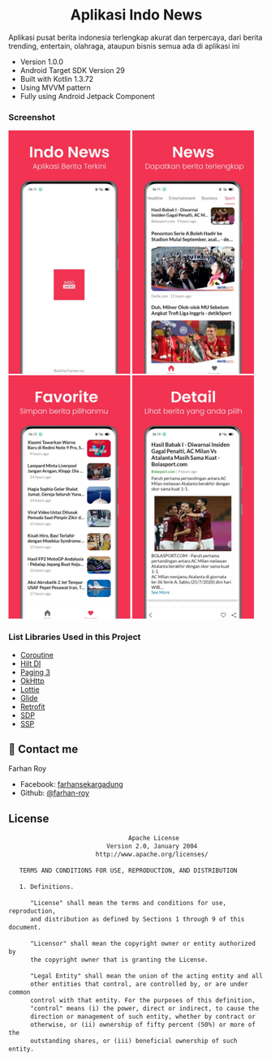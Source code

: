 <h1 align="center">Aplikasi Indo News</h1>
Aplikasi pusat berita indonesia terlengkap akurat dan terpercaya, dari berita trending, entertain, olahraga, ataupun bisnis semua ada di aplikasi ini

* Version 1.0.0
* Android Target SDK Version 29
* Built with Kotlin 1.3.72
* Using MVVM pattern
* Fully using Android Jetpack Component

### Screenshot
<p>
  <tr>
  <td>
    <img src="https://raw.githubusercontent.com/farhanroy/indo-news/master/screenshot/screen-0.jpg" width="240" height="480"  title="hover text"> 
  </td>
    <td>
    <img src="https://raw.githubusercontent.com/farhanroy/indo-news/master/screenshot/screen-1.jpg" width="240" height="480"  title="hover text"> 
  </td>
    <td>
    <img src="https://raw.githubusercontent.com/farhanroy/indo-news/master/screenshot/screen-2.jpg" width="240" height="480"  title="hover text"> 
  </td>
    <td>
    <img src="https://raw.githubusercontent.com/farhanroy/indo-news/master/screenshot/screen-3.jpg" width="240" height="480"  title="hover text"> 
  </td>
</tr>
</p>

### List Libraries Used in this Project
* [Coroutine](https://github.com/Kotlin/kotlinx.coroutines)
* [Hilt DI](https://dagger.dev/)
* [Paging 3](https://developer.android.com/topic/libraries/architecture/paging/v3-overview)
* [OkHttp](https://square.github.io/okhttp/)
* [Lottie](https://github.com/airbnb/lottie-android)
* [Glide](https://github.com/bumptech/glide)
* [Retrofit](https://github.com/square/retrofit)
* [SDP](https://github.com/intuit/sdp)
* [SSP](https://github.com/intuit/ssp)

## 👤  Contact me

Farhan Roy 
  - Facebook: [farhansekargadung](https://web.facebook.com/farhansekargadung)
  - Github: [@farhan-roy](https://github.com/farhanroy)

## License
```
                                 Apache License
                           Version 2.0, January 2004
                        http://www.apache.org/licenses/

   TERMS AND CONDITIONS FOR USE, REPRODUCTION, AND DISTRIBUTION

   1. Definitions.

      "License" shall mean the terms and conditions for use, reproduction,
      and distribution as defined by Sections 1 through 9 of this document.

      "Licensor" shall mean the copyright owner or entity authorized by
      the copyright owner that is granting the License.

      "Legal Entity" shall mean the union of the acting entity and all
      other entities that control, are controlled by, or are under common
      control with that entity. For the purposes of this definition,
      "control" means (i) the power, direct or indirect, to cause the
      direction or management of such entity, whether by contract or
      otherwise, or (ii) ownership of fifty percent (50%) or more of the
      outstanding shares, or (iii) beneficial ownership of such entity.
```
